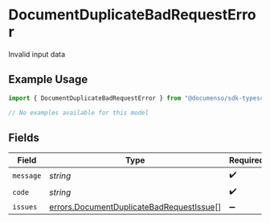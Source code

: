 # DocumentDuplicateBadRequestError

Invalid input data

## Example Usage

```typescript
import { DocumentDuplicateBadRequestError } from "@documenso/sdk-typescript/models/errors";

// No examples available for this model
```

## Fields

| Field                                                                                                | Type                                                                                                 | Required                                                                                             | Description                                                                                          |
| ---------------------------------------------------------------------------------------------------- | ---------------------------------------------------------------------------------------------------- | ---------------------------------------------------------------------------------------------------- | ---------------------------------------------------------------------------------------------------- |
| `message`                                                                                            | *string*                                                                                             | :heavy_check_mark:                                                                                   | N/A                                                                                                  |
| `code`                                                                                               | *string*                                                                                             | :heavy_check_mark:                                                                                   | N/A                                                                                                  |
| `issues`                                                                                             | [errors.DocumentDuplicateBadRequestIssue](../../models/errors/documentduplicatebadrequestissue.md)[] | :heavy_minus_sign:                                                                                   | N/A                                                                                                  |